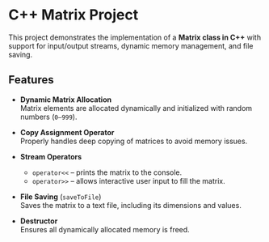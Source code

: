# C++ Matrix Project

This project demonstrates the implementation of a **Matrix class in C++** with support for input/output streams, dynamic memory management, and file saving.

## Features
- **Dynamic Matrix Allocation**  
  Matrix elements are allocated dynamically and initialized with random numbers (`0–999`).

- **Copy Assignment Operator**  
  Properly handles deep copying of matrices to avoid memory issues.

- **Stream Operators**  
  - `operator<<` – prints the matrix to the console.  
  - `operator>>` – allows interactive user input to fill the matrix.  

- **File Saving** (`saveToFile`)  
  Saves the matrix to a text file, including its dimensions and values.

- **Destructor**  
  Ensures all dynamically allocated memory is freed.
